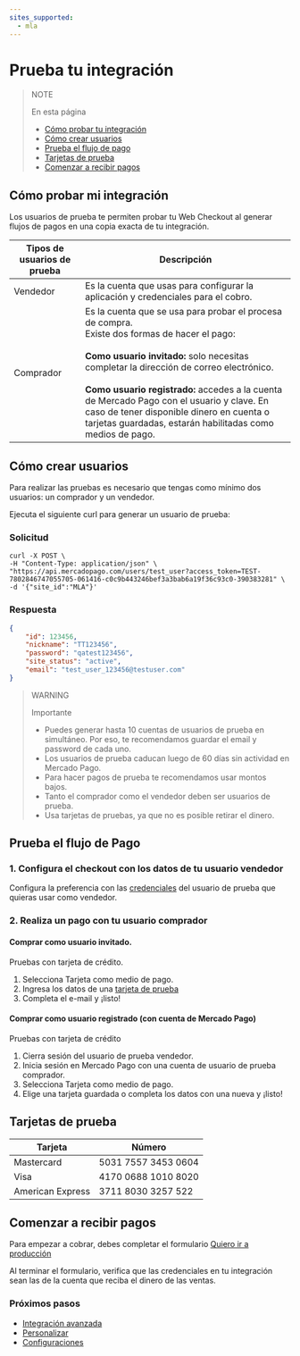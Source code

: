 ```yaml
---
sites_supported:
  - mla
---
```


# Prueba tu integración

> NOTE
>
> En esta página
>
> * [Cómo probar tu integración](https://beta.mercadopago.com.ar/developers/es/guides/payments/web-payment-checkout/test-integration#bookmark_cómo_probar_tu_integración)
> * [Cómo crear usuarios](https://beta.mercadopago.com.ar/developers/es/guides/payments/web-payment-checkout/test-integration#bookmark_cómo_crear_usuarios)
> * [Prueba el flujo de pago](https://beta.mercadopago.com.ar/developers/es/guides/payments/web-payment-checkout/test-integration#bookmark_prueba_el_flujo_de_pago)
> * [Tarjetas de prueba](https://beta.mercadopago.com.ar/developers/es/guides/payments/web-payment-checkout/test-integration#bookmark_tarjetas_de_prueba)
> * [Comenzar a recibir pagos](https://beta.mercadopago.com.ar/developers/es/guides/payments/web-payment-checkout/test-integration#bookmark_comenzar_a_recibir_pagos)


## Cómo probar mi integración

Los usuarios de prueba te permiten probar tu Web Checkout al generar flujos de pagos en una copia exacta de tu integración.

Tipos de usuarios de prueba | Descripción
------------ | -------------
Vendedor | Es la cuenta que usas para configurar la aplicación y credenciales para el cobro.
Comprador | Es la cuenta que se usa para probar el procesa de compra.<br/> Existe dos formas de hacer el pago:<br/><br/> **Como usuario invitado:** solo necesitas completar la dirección de correo electrónico.<br/><br/> **Como usuario registrado:** accedes a la cuenta de Mercado Pago con el usuario y clave. En caso de tener disponible dinero en cuenta o tarjetas guardadas, estarán habilitadas como medios de pago.


## Cómo crear usuarios
Para realizar las pruebas es necesario que tengas como mínimo dos usuarios: un comprador y un vendedor.

Ejecuta el siguiente curl para generar un usuario de prueba:

### Solicitud

```curl
curl -X POST \
-H "Content-Type: application/json" \
"https://api.mercadopago.com/users/test_user?access_token=TEST-7802846747055705-061416-c0c9b443246bef3a3bab6a19f36c93c0-390383281" \
-d '{"site_id":"MLA"}'
```


### Respuesta

```json
{
    "id": 123456,
    "nickname": "TT123456",
    "password": "qatest123456",
    "site_status": "active",
    "email": "test_user_123456@testuser.com"
}
```

>WARNING
>
>Importante
>
> * Puedes generar hasta 10 cuentas de usuarios de prueba en simultáneo. Por eso, te recomendamos guardar el email y password de cada uno.
> * Los usuarios de prueba caducan luego de 60 días sin actividad en Mercado Pago.
> * Para hacer pagos de prueba te recomendamos usar montos bajos.
> * Tanto el comprador como el vendedor deben ser usuarios de prueba.
> * Usa tarjetas de pruebas, ya que no es posible retirar el dinero.


## Prueba el flujo de Pago

### 1. Configura el checkout con los datos de tu usuario vendedor

Configura la preferencia con las <a href="https://www.mercadopago.com/mla/account/credentials" target="_blank"> credenciales</a> del usuario de prueba que quieras usar como vendedor.

### 2. Realiza un pago con tu usuario comprador

#### Comprar como usuario invitado.

Pruebas con tarjeta de crédito.


1. Selecciona Tarjeta como medio de pago.
2. Ingresa los datos de una [tarjeta de prueba](https://beta.mercadopago.com.ar/developers/es/guides/payments/web-payment-checkout/advanced-integration#bookmark_tarjetas_de_prueba)
3. Completa el e-mail y ¡listo!

#### Comprar como usuario registrado (con cuenta de Mercado Pago)
Pruebas con tarjeta de crédito

1. Cierra sesión del usuario de prueba vendedor.
2. Inicia sesión en Mercado Pago con una cuenta de usuario de prueba comprador.
3. Selecciona Tarjeta como medio de pago.
4. Elige una tarjeta guardada o completa los datos con una nueva y ¡listo!


## Tarjetas de prueba

Tarjeta | Número
------------ | -------------
Mastercard | 5031 7557 3453 0604
Visa | 4170 0688 1010 8020
American Express | 3711 8030 3257 522


## Comenzar a recibir pagos

Para empezar a cobrar, debes completar el formulario <a href="https://www.mercadopago.com/mla/account/credentials/" target="_blank"> Quiero ir a producción</a>

Al terminar el formulario, verifica que las credenciales en tu integración sean las de la cuenta que reciba el dinero de las ventas.

### Próximos pasos

- [Integración avanzada](https://beta.mercadopago.com.ar/developers/es/guides/payments/web-payment-checkout/advanced-integration/)
- [Personalizar](https://beta.mercadopago.com.ar/developers/es/guides/payments/web-payment-checkout/customizations)
- [Configuraciones](https://beta.mercadopago.com.ar/developers/es/guides/payments/web-payment-checkout/configurations)
